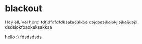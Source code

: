# blackout
Hey all, Val here!
fdfjdfdfdfdksakaeslkoa
dsjdsasjkaiskjisjkaijdsjx
dsdsiokfoaokeksakksa

hello :)
fdsdsdsds 
